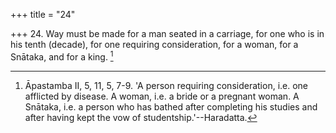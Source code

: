 +++
title = "24"

+++
24. Way must be made for a man seated in a carriage, for one who is in his tenth (decade), for one requiring consideration, for a woman, for a Snātaka, and for a king. [^19] 


[^19]:  Āpastamba II, 5, 11, 5, 7-9. 'A person requiring consideration, i.e. one afflicted by disease. A woman, i.e. a bride or a pregnant woman. A Snātaka, i.e. a person who has bathed after completing his studies and after having kept the vow of studentship.'--Haradatta.
